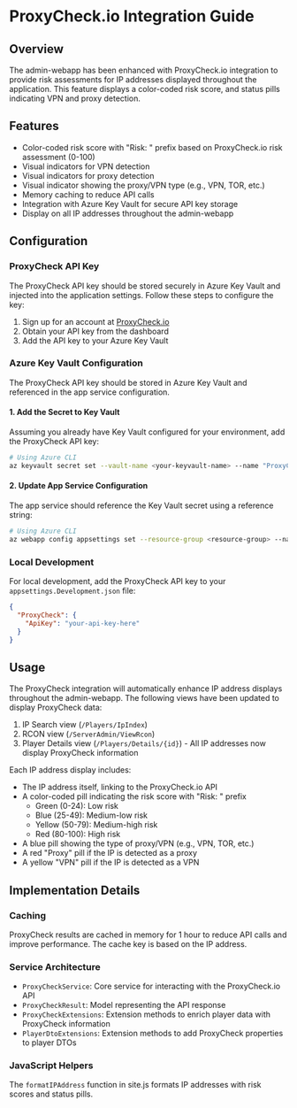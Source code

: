 # ProxyCheck.io Integration Guide

## Overview

The admin-webapp has been enhanced with ProxyCheck.io integration to provide risk assessments for IP addresses displayed throughout the application. This feature displays a color-coded risk score, and status pills indicating VPN and proxy detection.

## Features

- Color-coded risk score with "Risk: " prefix based on ProxyCheck.io risk assessment (0-100)
- Visual indicators for VPN detection
- Visual indicators for proxy detection
- Visual indicator showing the proxy/VPN type (e.g., VPN, TOR, etc.)
- Memory caching to reduce API calls
- Integration with Azure Key Vault for secure API key storage
- Display on all IP addresses throughout the admin-webapp

## Configuration

### ProxyCheck API Key

The ProxyCheck API key should be stored securely in Azure Key Vault and injected into the application settings. Follow these steps to configure the key:

1. Sign up for an account at [ProxyCheck.io](https://proxycheck.io/)
2. Obtain your API key from the dashboard
3. Add the API key to your Azure Key Vault

### Azure Key Vault Configuration

The ProxyCheck API key should be stored in Azure Key Vault and referenced in the app service configuration.

#### 1. Add the Secret to Key Vault

Assuming you already have Key Vault configured for your environment, add the ProxyCheck API key:

```bash
# Using Azure CLI
az keyvault secret set --vault-name <your-keyvault-name> --name "ProxyCheck--ApiKey" --value "<your-proxycheck-api-key>"
```

#### 2. Update App Service Configuration

The app service should reference the Key Vault secret using a reference string:

```bash
# Using Azure CLI
az webapp config appsettings set --resource-group <resource-group> --name <app-service-name> --settings "ProxyCheck:ApiKey=@Microsoft.KeyVault(SecretUri=https://<your-keyvault>.vault.azure.net/secrets/ProxyCheck--ApiKey)"
```

### Local Development

For local development, add the ProxyCheck API key to your `appsettings.Development.json` file:

```json
{
  "ProxyCheck": {
    "ApiKey": "your-api-key-here"
  }
}
```

## Usage

The ProxyCheck integration will automatically enhance IP address displays throughout the admin-webapp. The following views have been updated to display ProxyCheck data:

1. IP Search view (`/Players/IpIndex`)
2. RCON view (`/ServerAdmin/ViewRcon`)
3. Player Details view (`/Players/Details/{id}`) - All IP addresses now display ProxyCheck information

Each IP address display includes:

- The IP address itself, linking to the ProxyCheck.io API
- A color-coded pill indicating the risk score with "Risk: " prefix
  - Green (0-24): Low risk
  - Blue (25-49): Medium-low risk
  - Yellow (50-79): Medium-high risk
  - Red (80-100): High risk
- A blue pill showing the type of proxy/VPN (e.g., VPN, TOR, etc.)
- A red "Proxy" pill if the IP is detected as a proxy
- A yellow "VPN" pill if the IP is detected as a VPN

## Implementation Details

### Caching

ProxyCheck results are cached in memory for 1 hour to reduce API calls and improve performance. The cache key is based on the IP address.

### Service Architecture

- `ProxyCheckService`: Core service for interacting with the ProxyCheck.io API
- `ProxyCheckResult`: Model representing the API response
- `ProxyCheckExtensions`: Extension methods to enrich player data with ProxyCheck information
- `PlayerDtoExtensions`: Extension methods to add ProxyCheck properties to player DTOs

### JavaScript Helpers

The `formatIPAddress` function in site.js formats IP addresses with risk scores and status pills.
